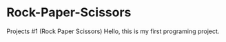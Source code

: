 # Rock-Paper-Scissors
Projects #1  (Rock Paper Scissors)
Hello, this is my first programing project.
